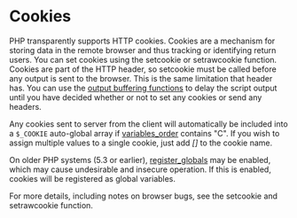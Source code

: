 Cookies
=======

PHP transparently supports HTTP cookies. Cookies are a mechanism for
storing data in the remote browser and thus tracking or identifying
return users. You can set cookies using the <span
class="function">setcookie</span> or <span
class="function">setrawcookie</span> function. Cookies are part of the
HTTP header, so <span class="function">setcookie</span> must be called
before any output is sent to the browser. This is the same limitation
that <span class="function">header</span> has. You can use the
<a href="/ref/outcontrol.html" class="link">output buffering functions</a>
to delay the script output until you have decided whether or not to set
any cookies or send any headers.

Any cookies sent to server from the client will automatically be
included into a `$_COOKIE` auto-global array if
<a href="/ini/core.html#ini.variables-order" class="link">variables_order</a>
contains "C". If you wish to assign multiple values to a single cookie,
just add *\[\]* to the cookie name.

On older PHP systems (5.3 or earlier),
<a href="/ini/core.html#ini.register-globals" class="link">register_globals</a>
may be enabled, which may cause undesirable and insecure operation. If
this is enabled, cookies will be registered as global variables.

For more details, including notes on browser bugs, see the <span
class="function">setcookie</span> and <span
class="function">setrawcookie</span> function.
